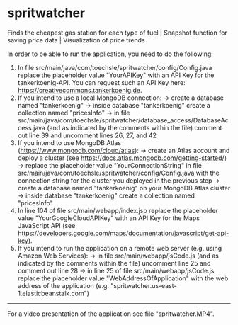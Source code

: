 # spritwatcher
Finds the cheapest gas station for each type of fuel | Snapshot function for saving price data | Visualization of price trends  


In order to be able to run the application, you need to do the following:

1. In file src/main/java/com/toechsle/spritwatcher/config/Config.java replace the placeholder value "YourAPIKey" with an API Key for the tankerkoenig-API. You can request such an API Key here: https://creativecommons.tankerkoenig.de.
2. If you intend to use a local MongoDB connection:
   -> create a database named "tankerkoenig"
   -> inside database "tankerkoenig" create a collection named "pricesInfo"
   -> in file src/main/java/com/toechsle/spritwatcher/database_access/DatabaseAccess.java (and as indicated by the comments within the file) comment out line 39 and uncomment lines 26, 27, and 42
3. If you intend to use MongoDB Atlas (https://www.mongodb.com/cloud/atlas):
   -> create an Atlas account and deploy a cluster (see https://docs.atlas.mongodb.com/getting-started/)
   -> replace the placeholder value "YourConnectionString" in file src/main/java/com/toechsle/spritwatcher/config/Config.java with the connection string for the cluster you deployed in the previous step
   -> create a database named "tankerkoenig" on your MongoDB Atlas cluster
   -> inside database "tankerkoenig" create a collection named "pricesInfo"
4. In line 104 of file src/main/webapp/index.jsp replace the placeholder value "YourGoogleCloudAPIKey" with an API Key for the Maps JavaScript API (see https://developers.google.com/maps/documentation/javascript/get-api-key).
5. If you intend to run the application on a remote web server (e.g. using Amazon Web Services):
   -> in file src/main/webapp/jsCode.js (and as indicated by the comments within the file) uncomment line 25 and comment out line 28
   -> in line 25 of file src/main/webapp/jsCode.js replace the placeholder value "WebAddressOfApplication" with the web address of the application (e.g. "spritwatcher.us-east-1.elasticbeanstalk.com")
    

***********************************************************************************************************************************************
For a video presentation of the application see file "spritwatcher.MP4".